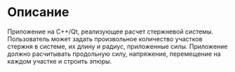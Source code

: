 # Описание

Приложение на C++/Qt, реализующее расчет стержневой системы. Пользователь может задать произвольное количество участков стержня в системе, их длину и радиус, приложенные силы. Приложение должно расчитывать продольную силу, напряжение, перемещение на каждом участке и строить эпюры. 
